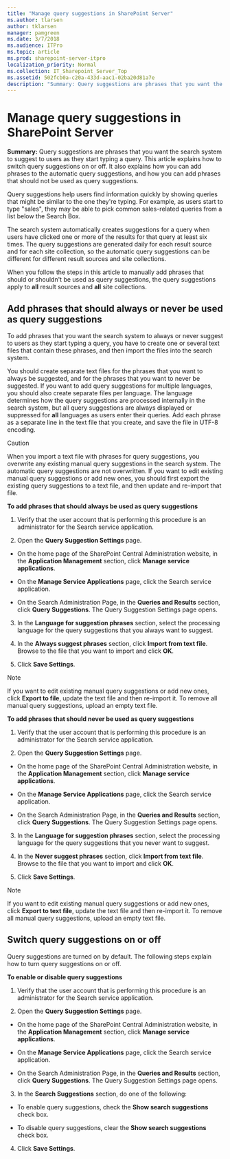 ```yaml
---
title: "Manage query suggestions in SharePoint Server"
ms.author: tlarsen
author: tklarsen
manager: pamgreen
ms.date: 3/7/2018
ms.audience: ITPro
ms.topic: article
ms.prod: sharepoint-server-itpro
localization_priority: Normal
ms.collection: IT_Sharepoint_Server_Top
ms.assetid: 502fcb0a-c20a-433d-aac1-02ba20d81a7e
description: "Summary: Query suggestions are phrases that you want the search system to suggest to users as they start typing a query. This article explains how to switch query suggestions on or off. It also explains how you can add phrases to the automatic query suggestions, and how you can add phrases that should not be used as query suggestions."
---
```


# Manage query suggestions in SharePoint Server

 **Summary:** Query suggestions are phrases that you want the search system to suggest to users as they start typing a query. This article explains how to switch query suggestions on or off. It also explains how you can add phrases to the automatic query suggestions, and how you can add phrases that should not be used as query suggestions. 
  
Query suggestions help users find information quickly by showing queries that might be similar to the one they're typing. For example, as users start to type "sales", they may be able to pick common sales-related queries from a list below the Search Box. 
  
The search system automatically creates suggestions for a query when users have clicked one or more of the results for that query at least six times. The query suggestions are generated daily for each result source and for each site collection, so the automatic query suggestions can be different for different result sources and site collections.
  
When you follow the steps in this article to manually add phrases that should or shouldn't be used as query suggestions, the query suggestions apply to **all** result sources and **all** site collections. 
  
    
## Add phrases that should always or never be used as query suggestions
<a name="proc3"> </a>

To add phrases that you want the search system to always or never suggest to users as they start typing a query, you have to create one or several text files that contain these phrases, and then import the files into the search system. 
  
You should create separate text files for the phrases that you want to always be suggested, and for the phrases that you want to never be suggested. If you want to add query suggestions for multiple languages, you should also create separate files per language. The language determines how the query suggestions are processed internally in the search system, but all query suggestions are always displayed or suppressed for **all** languages as users enter their queries. Add each phrase as a separate line in the text file that you create, and save the file in UTF-8 encoding. 
  
> [!CAUTION]
> When you import a text file with phrases for query suggestions, you overwrite any existing manual query suggestions in the search system. The automatic query suggestions are not overwritten. If you want to edit existing manual query suggestions or add new ones, you should first export the existing query suggestions to a text file, and then update and re-import that file. 
  
 **To add phrases that should always be used as query suggestions**
  
1. Verify that the user account that is performing this procedure is an administrator for the Search service application.
    
2. Open the **Query Suggestion Settings** page. 
    
  - On the home page of the SharePoint Central Administration website, in the **Application Management** section, click **Manage service applications**.
    
  - On the **Manage Service Applications** page, click the Search service application. 
    
  - On the Search Administration Page, in the **Queries and Results** section, click **Query Suggestions**. The Query Suggestion Settings page opens.
    
3. In the **Language for suggestion phrases** section, select the processing language for the query suggestions that you always want to suggest. 
    
4. In the **Always suggest phrases** section, click **Import from text file**. Browse to the file that you want to import and click **OK**.
    
5. Click **Save Settings**. 
    
> [!NOTE]
> If you want to edit existing manual query suggestions or add new ones, click **Export to file**, update the text file and then re-import it. To remove all manual query suggestions, upload an empty text file. 
  
 **To add phrases that should never be used as query suggestions**
  
1. Verify that the user account that is performing this procedure is an administrator for the Search service application.
    
2. Open the **Query Suggestion Settings** page. 
    
  - On the home page of the SharePoint Central Administration website, in the **Application Management** section, click **Manage service applications**.
    
  - On the **Manage Service Applications** page, click the Search service application. 
    
  - On the Search Administration Page, in the **Queries and Results** section, click **Query Suggestions**. The Query Suggestion Settings page opens.
    
3. In the **Language for suggestion phrases** section, select the processing language for the query suggestions that you never want to suggest. 
    
4. In the **Never suggest phrases** section, click **Import from text file**. Browse to the file that you want to import and click **OK**.
    
5. Click **Save Settings**. 
    
> [!NOTE]
> If you want to edit existing manual query suggestions or add new ones, click **Export to text file**, update the text file and then re-import it. To remove all manual query suggestions, upload an empty text file. 
  
## Switch query suggestions on or off
<a name="proc2"> </a>

Query suggestions are turned on by default. The following steps explain how to turn query suggestions on or off. 
  
 **To enable or disable query suggestions**
  
1. Verify that the user account that is performing this procedure is an administrator for the Search service application.
    
2. Open the **Query Suggestion Settings** page. 
    
  - On the home page of the SharePoint Central Administration website, in the **Application Management** section, click **Manage service applications**.
    
  - On the **Manage Service Applications** page, click the Search service application. 
    
  - On the Search Administration Page, in the **Queries and Results** section, click **Query Suggestions**. The Query Suggestion Settings page opens.
    
3. In the **Search Suggestions** section, do one of the following: 
    
  - To enable query suggestions, check the **Show search suggestions** check box. 
    
  - To disable query suggestions, clear the **Show search suggestions** check box. 
    
4. Click **Save Settings**.
    

